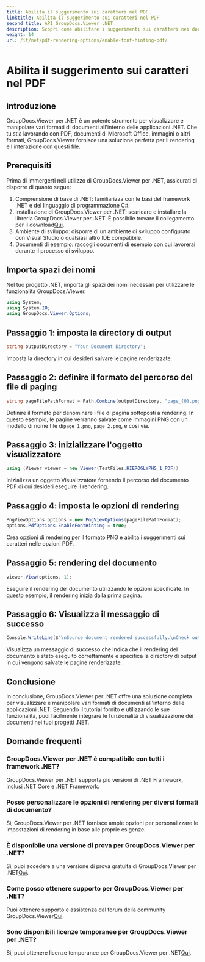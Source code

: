 ```yaml
---
title: Abilita il suggerimento sui caratteri nel PDF
linktitle: Abilita il suggerimento sui caratteri nel PDF
second_title: API GroupDocs.Viewer .NET
description: Scopri come abilitare i suggerimenti sui caratteri nei documenti PDF utilizzando GroupDocs.Viewer per .NET. Segui il nostro tutorial passo passo per un'integrazione perfetta.
weight: 14
url: /it/net/pdf-rendering-options/enable-font-hinting-pdf/
---
```


# Abilita il suggerimento sui caratteri nel PDF

## introduzione
GroupDocs.Viewer per .NET è un potente strumento per visualizzare e manipolare vari formati di documenti all'interno delle applicazioni .NET. Che tu stia lavorando con PDF, documenti di Microsoft Office, immagini o altri formati, GroupDocs.Viewer fornisce una soluzione perfetta per il rendering e l'interazione con questi file.
## Prerequisiti
Prima di immergerti nell'utilizzo di GroupDocs.Viewer per .NET, assicurati di disporre di quanto segue:
1. Comprensione di base di .NET: familiarizza con le basi del framework .NET e del linguaggio di programmazione C#.
2.  Installazione di GroupDocs.Viewer per .NET: scaricare e installare la libreria GroupDocs.Viewer per .NET. È possibile trovare il collegamento per il download[Qui](https://releases.groupdocs.com/viewer/net/).
3. Ambiente di sviluppo: disporre di un ambiente di sviluppo configurato con Visual Studio o qualsiasi altro IDE compatibile.
4. Documenti di esempio: raccogli documenti di esempio con cui lavorerai durante il processo di sviluppo.

## Importa spazi dei nomi
Nel tuo progetto .NET, importa gli spazi dei nomi necessari per utilizzare le funzionalità GroupDocs.Viewer.

```csharp
using System;
using System.IO;
using GroupDocs.Viewer.Options;
```
## Passaggio 1: imposta la directory di output
```csharp
string outputDirectory = "Your Document Directory";
```
Imposta la directory in cui desideri salvare le pagine renderizzate.
## Passaggio 2: definire il formato del percorso del file di paging
```csharp
string pageFilePathFormat = Path.Combine(outputDirectory, "page_{0}.png");
```
 Definire il formato per denominare i file di pagina sottoposti a rendering. In questo esempio, le pagine verranno salvate come immagini PNG con un modello di nome file di`page_1.png`, `page_2.png`, e così via.
## Passaggio 3: inizializzare l'oggetto visualizzatore
```csharp
using (Viewer viewer = new Viewer(TestFiles.HIEROGLYPHS_1_PDF))
```
Inizializza un oggetto Visualizzatore fornendo il percorso del documento PDF di cui desideri eseguire il rendering.
## Passaggio 4: imposta le opzioni di rendering
```csharp
PngViewOptions options = new PngViewOptions(pageFilePathFormat);
options.PdfOptions.EnableFontHinting = true;
```
Crea opzioni di rendering per il formato PNG e abilita i suggerimenti sui caratteri nelle opzioni PDF.
## Passaggio 5: rendering del documento
```csharp
viewer.View(options, 1);
```
Eseguire il rendering del documento utilizzando le opzioni specificate. In questo esempio, il rendering inizia dalla prima pagina.
## Passaggio 6: Visualizza il messaggio di successo
```csharp
Console.WriteLine($"\nSource document rendered successfully.\nCheck output in {outputDirectory}.");
```
Visualizza un messaggio di successo che indica che il rendering del documento è stato eseguito correttamente e specifica la directory di output in cui vengono salvate le pagine renderizzate.

## Conclusione
In conclusione, GroupDocs.Viewer per .NET offre una soluzione completa per visualizzare e manipolare vari formati di documenti all'interno delle applicazioni .NET. Seguendo il tutorial fornito e utilizzando le sue funzionalità, puoi facilmente integrare le funzionalità di visualizzazione dei documenti nei tuoi progetti .NET.
## Domande frequenti
### GroupDocs.Viewer per .NET è compatibile con tutti i framework .NET?
GroupDocs.Viewer per .NET supporta più versioni di .NET Framework, inclusi .NET Core e .NET Framework.
### Posso personalizzare le opzioni di rendering per diversi formati di documento?
Sì, GroupDocs.Viewer per .NET fornisce ampie opzioni per personalizzare le impostazioni di rendering in base alle proprie esigenze.
### È disponibile una versione di prova per GroupDocs.Viewer per .NET?
 Sì, puoi accedere a una versione di prova gratuita di GroupDocs.Viewer per .NET[Qui](https://releases.groupdocs.com/).
### Come posso ottenere supporto per GroupDocs.Viewer per .NET?
 Puoi ottenere supporto e assistenza dal forum della community GroupDocs.Viewer[Qui](https://forum.groupdocs.com/c/viewer/9).
### Sono disponibili licenze temporanee per GroupDocs.Viewer per .NET?
 Sì, puoi ottenere licenze temporanee per GroupDocs.Viewer per .NET[Qui](https://purchase.groupdocs.com/temporary-license/).